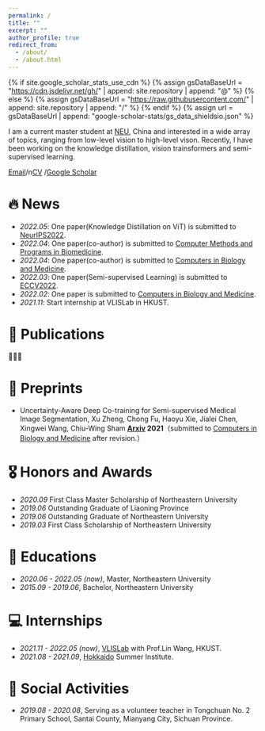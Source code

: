 ```yaml
---
permalink: /
title: ""
excerpt: ""
author_profile: true
redirect_from: 
  - /about/
  - /about.html
---
```


{% if site.google_scholar_stats_use_cdn %}
{% assign gsDataBaseUrl = "https://cdn.jsdelivr.net/gh/" | append: site.repository | append: "@" %}
{% else %}
{% assign gsDataBaseUrl = "https://raw.githubusercontent.com/" | append: site.repository | append: "/" %}
{% endif %}
{% assign url = gsDataBaseUrl | append: "google-scholar-stats/gs_data_shieldsio.json" %}

<span class='anchor' id='about-me'></span>

I am a current master student at [NEU](http://www.neu.edu.cn/), China and interested in a wide array of topics, ranging from low-level vision to high-level vison. Recently, I have been working on the knowledge distillation, vision trainsformers and semi-supervised learning.

[Email](zhenxu128@gmail.com)/n[CV](https://github.com/zhengxuJosh/zhengxuJosh.github.io/files/8755100/zhengxu.pdf)
/[Google Scholar](https://scholar.google.com/citations?user=SCHOLAR_ID&user=Ii1c51QAAAAJ)

# 🔥 News
- *2022.05*: One paper(Knowledge Distillation on ViT) is submitted to [NeurIPS2022](https://nips.cc/).
- *2022.04*: One paper(co-author) is submitted to [Computer Methods and Programs in Biomedicine](https://www.journals.elsevier.com/computer-methods-and-programs-in-biomedicine).
- *2022.04*: One paper(co-author) is submitted to [Computers in Biology and Medicine](https://www.sciencedirect.com/journal/computers-in-biology-and-medicine).
- *2022.03*: One paper(Semi-supervised Learning) is submitted to [ECCV2022](https://eccv2022.ecva.net/).
- *2022.02*: One paper is submitted to [Computers in Biology and Medicine](https://www.sciencedirect.com/journal/computers-in-biology-and-medicine).
- *2021.11*: Start internship at VLISLab in HKUST.

# 📝 Publications 
🙏🙏🙏

# 📝 Preprints
- Uncertainty-Aware Deep Co-training for Semi-supervised Medical Image Segmentation, Xu Zheng, Chong Fu, Haoyu Xie, Jialei Chen, Xingwei Wang, Chiu-Wing Sham **[Arxiv](https://arxiv.org/pdf/2111.11629) 2021**（submitted to [Computers in Biology and Medicine](https://www.sciencedirect.com/journal/computers-in-biology-and-medicine) after revision.）

# 🎖 Honors and Awards
- *2020.09* First Class Master Scholarship of Northeastern University
- *2019.06* Outstanding Graduate of Liaoning Province
- *2019.06* Outstanding Graduate of Northeastern University
- *2019.03* First Class Scholarship of Northeastern University

# 📖 Educations
- *2020.06 - 2022.05 (now)*, Master, Northeastern University 
- *2015.09 - 2019.06*, Bachelor, Northeastern University

# 💻 Internships
- *2021.11 - 2022.05 (now)*, [VLISLab](https://addisonwang2013.github.io/vlislab/) with Prof.Lin Wang, HKUST.
- *2021.08 - 2021.09*, [Hokkaido](https://www.hokudai.ac.jp/) Summer Institute.

# 🏫 Social Activities
- *2019.08 - 2020.08*, Serving as a volunteer teacher in Tongchuan No. 2 Primary School, Santai County, Mianyang City, Sichuan Province.
